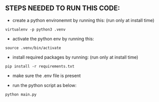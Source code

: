 ## STEPS NEEDED TO RUN THIS CODE:

- create a python environemnt by running this: (run only at install time)

`virtualenv -p python3 .venv`
- activate the python env by running this:

`source .venv/bin/activate`
- install required packages by running: (run only at install time)

`pip install -r requirements.txt`
- make sure the .env file is present

- run the python script as below:

`python main.py`
